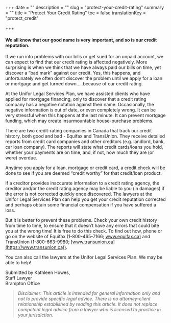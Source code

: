 +++
date = ""
description = ""
slug = "protect-your-credit-rating"
summary = ""
title = "Protect Your Credit Rating"
toc = false
translationKey = "protect_credit"

+++
#### We all know that our good name is very important, and so is our credit reputation.

If we run into problems with our bills or get sued for an unpaid account, we can expect to find that our credit rating is affected negatively. More surprising is when we think that we have always paid our bills on time, yet discover a “bad mark” against our credit. Yes, this happens, and unfortunately we often don’t discover the problem until we apply for a loan or mortgage and get turned down.....because of our credit rating.

At the Unifor Legal Services Plan, we have assisted clients who have applied for mortgage financing, only to discover that a credit rating company has a negative notation against their name. Occasionally, the negative information is out of date, or even completely wrong. It can be very stressful when this happens at the last minute. It can prevent mortgage funding, which may create insurmountable house-purchase problems.

There are two credit-rating companies in Canada that track our credit history, both good and bad - Equifax and TransUnion. They receive detailed reports from credit card companies and other creditors (e.g. landlord, bank, car loan company). The reports will state what credit cards/loans you hold, whether your payments are on time, and, if not, how much they are (or were) overdue.

Anytime you apply for a loan, mortgage or credit card, a credit check will be done to see if you are deemed “credit worthy” for that credit/loan product.

If a creditor provides inaccurate information to a credit rating agency, the creditor and/or the credit rating agency may be liable to you (in damages) if the error is not corrected quickly once discovered. The lawyers at the Unifor Legal Services Plan can help you get your credit reputation corrected and perhaps obtain some financial compensation if you have suffered a loss.

But it is better to prevent these problems. Check your own credit history from time to time, to ensure that it doesn’t have any errors that could bite you at the wrong time! It is free to do this check. To find out how, phone or go on the website of Equifax (1-800-465-7166; [www.equifax.ca)](https://www.equifax.ca) and TransUnion (1-800-663-9980; [www.transunion.ca](https://www.transunion.ca)).

You can also call the lawyers at the Unifor Legal Services Plan. We may be able to help!

Submitted by Kathleen Howes,  
Staff Lawyer  
Brampton Office

> _Disclaimer: This article is intended for general information only and not to provide specific legal advice. There is no attorney-client relationship established by reading this article. It does not replace competent legal advice from a lawyer who is licensed to practice in your jurisdiction._
